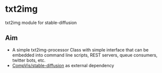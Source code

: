 # txt2img
txt2img module for stable-diffusion

## Aim

- A simple txt2img-processor Class with simple interface that can be embedded into command line scripts, REST servers, queue consumers, twitter bots, etc.
- [CompVis/stable-diffusion](https://github.com/CompVis/stable-diffusion) as external dependency
